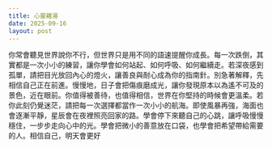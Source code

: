 ```yaml
---
title: 心靈雞湯
date: 2025-09-16
layout: post
---
```


你常會聽見世界說你不行，但世界只是用不同的語速提醒你成長。每一次跌倒，其實都是一次小小的練習，讓你學會如何站起、如何呼吸、如何繼續走。若深夜感到孤單，請把目光放回內心的燈火，讓善良與耐心成為你的指南針。別急著解釋，先相信自己正在前進。慢慢地，日子會把傷痕磨成光，讓你發現原本以為遙不可及的景色，近在眼前。你值得被善待，也值得相信，世界在你堅持的時候會更溫柔。若你此刻仍覺迷茫，請把每一次選擇都當作一次小小的航海。即使風暴再強，海面也會逐漸平靜，星辰會在夜裡照亮回家的路。學會停下來聽自己的心跳，讓呼吸慢慢穩住，一步步走向心中的光。學會把微小的善意放在口袋，也學會把希望帶給需要的人。相信自己，明天會更好